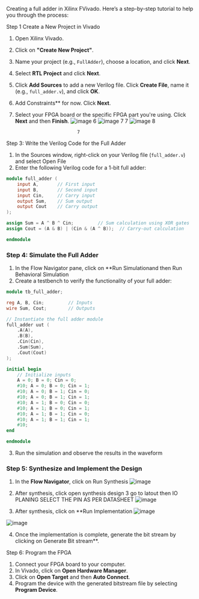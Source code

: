 Creating a full adder in Xilinx FVivado. Here’s a step-by-step tutorial to help you through the process:

 Step 1 Create a New Project in Vivado

1. Open Xilinx Vivado.
2. Click on **"Create New Project"**.
3. Name your project (e.g., `FullAdder`), choose a location, and click **Next**.
4. Select **RTL Project** and click **Next**.
5. Click **Add Sources** to add a new Verilog file. Click **Create File**, name it (e.g., `full_adder.v`), and click **OK**.
6. Add Constraints** for now. Click **Next**.
7. Select your FPGA board or the specific FPGA part you're using. Click **Next** and then **Finish**.
![image](https://github.com/user-attachments/assets/1090ebfd-8d13-4ae2-acc7-2ab689f88e3d)
                              6
 ![image](https://github.com/user-attachments/assets/14e0f29b-9e31-47fb-b6dc-ebecd6d86f22)
                            7                                                                                            7
![image](https://github.com/user-attachments/assets/5ca200ee-0822-4678-9e5f-ae710db47e3d)
                            8        
                               
           
                              7                                                               
                          
 Step 3: Write the Verilog Code for the Full Adder

1. In the Sources window, right-click on your Verilog file (`full_adder.v`) and select Open File
2. Enter the following Verilog code for a 1-bit full adder:

```verilog
module full_adder (
    input A,       // First input
    input B,       // Second input	
    input Cin,     // Carry input
    output Sum,    // Sum output
    output Cout    // Carry output
);

assign Sum = A ^ B ^ Cin;         // Sum calculation using XOR gates
assign Cout = (A & B) | (Cin & (A ^ B));  // Carry-out calculation

endmodule
```

### Step 4: Simulate the Full Adder

1. In the Flow Navigator pane, click on **Run Simulationand then Run Behavioral Simulation
2. Create a testbench to verify the functionality of your full adder:

```verilog
module tb_full_adder;

reg A, B, Cin;         // Inputs
wire Sum, Cout;        // Outputs

// Instantiate the full adder module
full_adder uut (
    .A(A),
    .B(B),
    .Cin(Cin),
    .Sum(Sum),
    .Cout(Cout)
);

initial begin
    // Initialize inputs
    A = 0; B = 0; Cin = 0;
    #10; A = 0; B = 0; Cin = 1;
    #10; A = 0; B = 1; Cin = 0;
    #10; A = 0; B = 1; Cin = 1;
    #10; A = 1; B = 0; Cin = 0;
    #10; A = 1; B = 0; Cin = 1;
    #10; A = 1; B = 1; Cin = 0;
    #10; A = 1; B = 1; Cin = 1;
    #10;
end

endmodule
```

3. Run the simulation and observe the results in the waveform

### Step 5: Synthesize and Implement the Design

1.	In the **Flow Navigator**, click on Run Synthesis
 ![image](https://github.com/user-attachments/assets/8745a2e0-a02b-4303-81b8-f8e320258a66)


2. After synthesis, click  open synthesis design
3 go to latout then IO PLANING SELECT THE PIN AS PER DATASHEET
 ![image](https://github.com/user-attachments/assets/cfb773b6-9d39-4ea1-a2c1-0f23010b801c)







2.	After synthesis, click on **Run Implementation
    ![image](https://github.com/user-attachments/assets/413530f6-da0e-489f-949d-c141c890e43c)

   ![image](https://github.com/user-attachments/assets/3f8525d9-e0fb-4214-82cf-58167d577278)

     


4. Once the implementation is complete, generate the bit stream by clicking on Generate Bit stream**.

 Step 6: Program the FPGA

1. Connect your FPGA board to your computer.
2. In Vivado, click on **Open Hardware Manager**.
3. Click on **Open Target** and then **Auto Connect**.
4. Program the device with the generated bitstream file by selecting **Program Device**.
